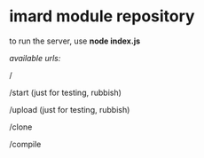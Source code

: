 # imard module repository

to run the server, use <b>node index.js</b><p />
<i>available urls:</i>

/<p />
/start  (just for testing, rubbish)<p />
/upload (just for testing, rubbish)<p />
/clone<p />
/compile
